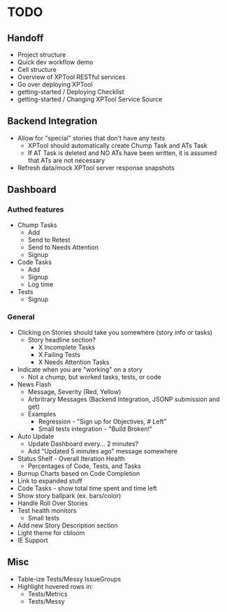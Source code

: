 TODO
====

Handoff
-------
* Project structure
* Quick dev workflow demo
* Cell structure
* Overview of XPTool RESTful services
* Go over deploying XPTool
* getting-started / Deploying Checklist
* getting-started / Changing XPTool Service Source

Backend Integration
-------------------
* Allow for "special" stories that don't have any tests
  * XPTool should automatically create Chump Task and ATs Task
  * If AT Task is deleted and NO ATs have been written, it is assumed that ATs are not necessary
* Refresh data/mock XPTool server response snapshots

Dashboard
---------
### Authed features
* Chump Tasks
  * Add
  * Send to Retest
  * Send to Needs Attention
  * Signup
* Code Tasks
  * Add
  * Signup
  * Log time
* Tests
  * Signup

### General
* Clicking on Stories should take you somewhere (story info or tasks)
  * Story headline section?
    * X Incomplete Tasks
    * X Failing Tests
    * X Needs Attention Tasks
* Indicate when you are "working" on a story
    * Not a chump, but worked tasks, tests, or code
* News Flash
  * Message, Severity (Red, Yellow)
  * Arbritrary Messages (Backend Integration, JSONP submission and get)
  * Examples
    * Regression - "Sign up for Objectives, # Left"
    * Small tests integration - "Build Broken!"
* Auto Update
  * Update Dashboard every... 2 minutes?
  * Add "Updated 5 minutes ago" message somewhere
* Status Shelf - Overall Iteration Health
  * Percentages of Code, Tests, and Tasks
* Burnup Charts based on Code Completion
* Link to expanded stuff
* Code Tasks - show total time spent and time left
* Show story ballpark (ex. bars/color)
* Handle Roll Over Stories
* Test health monitors
  * Small tests
* Add new Story Description section
* Light theme for cbloom
* IE Support


Misc
----
* Table-ize Tests/Messy IssueGroups
* Highlight hovered rows in:
  * Tests/Metrics
  * Tests/Messy
